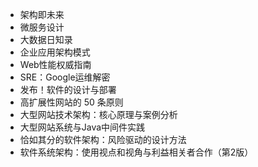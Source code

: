 * 架构即未来
* 微服务设计
* 大数据日知录
* 企业应用架构模式
* Web性能权威指南
* SRE：Google运维解密
* 发布！软件的设计与部署
* 高扩展性网站的 50 条原则
* 大型网站技术架构：核心原理与案例分析
* 大型网站系统与Java中间件实践
* 恰如其分的软件架构：风险驱动的设计方法
* 软件系统架构：使用视点和视角与利益相关者合作（第2版）
